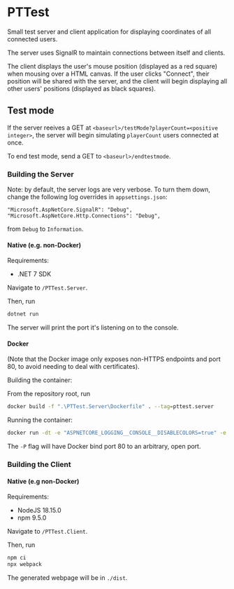 # PTTest

Small test server and client application for displaying coordinates of all connected users.

The server uses SignalR to maintain connections between itself and clients.

The client displays the user's mouse position (displayed as a red square) when mousing over a HTML canvas. If the user clicks
"Connect", their position will be shared with the server, and the client will begin displaying all other users' positions 
(displayed as black squares).

## Test mode

If the server reeives a GET at `<baseurl>/testMode?playerCount=<positive integer>`, the server will begin simulating `playerCount` users
connected at once.

To end test mode, send a GET to `<baseurl>/endtestmode`.

### Building the Server

Note: by default, the server logs are very verbose. To turn them down, change the following log overrides in `appsettings.json`:
```
"Microsoft.AspNetCore.SignalR": "Debug",
"Microsoft.AspNetCore.Http.Connections": "Debug",
```
from `Debug` to `Information`.

#### Native (e.g. non-Docker)

Requirements:
 - .NET 7 SDK

 Navigate to `/PTTest.Server`.

 Then, run 
 ```bash
 dotnet run
 ```
 The server will print the port it's listening on to the console.

 #### Docker

 (Note that the Docker image only exposes non-HTTPS endpoints and port 80, to avoid needing to deal with certificates).

 Building the container:

 From the repository root, run
 ```bash
 docker build -f ".\PTTest.Server\Dockerfile" . --tag=pttest.server
 ```

 Running the container:
 ```bash
 docker run -dt -e "ASPNETCORE_LOGGING__CONSOLE__DISABLECOLORS=true" -e "ASPNETCORE_ENVIRONMENT=Development" -e "ASPNETCORE_URLS=http://+:80" -e "DOTNET_USE_POLLING_FILE_WATCHER=1" -P --name PTTest.Server pttest.server
 ```

 The `-P` flag will have Docker bind port 80 to an arbitrary, open port.

 ### Building the Client

 #### Native (e.g non-Docker)

 Requirements: 
  - NodeJS 18.15.0
  - npm 9.5.0

 Navigate to `/PTTest.Client`.

 Then, run
 ```bash
 npm ci
 npx webpack
 ```

 The generated webpage will be in `./dist`.


